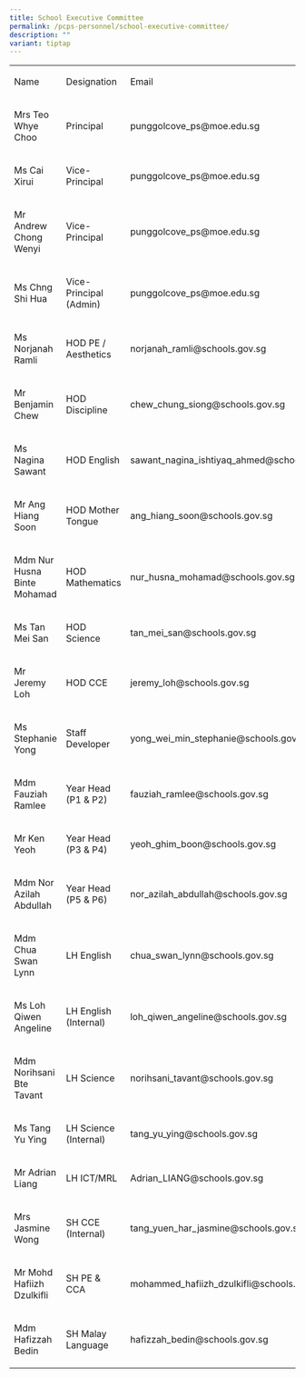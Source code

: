 ```yaml
---
title: School Executive Committee
permalink: /pcps-personnel/school-executive-committee/
description: ""
variant: tiptap
---
```

<table><tbody><tr><td rowspan="1" colspan="1"><p>Name</p></td><td rowspan="1" colspan="1"><p>Designation</p></td><td rowspan="1" colspan="1"><p>Email</p></td></tr><tr><td rowspan="1" colspan="1"><p>Mrs Teo Whye Choo</p></td><td rowspan="1" colspan="1"><p>Principal</p></td><td rowspan="1" colspan="1"><p>punggolcove_ps@moe.edu.sg</p></td></tr><tr><td rowspan="1" colspan="1"><p>Ms Cai Xirui <br></p></td><td rowspan="1" colspan="1"><p>Vice-Principal</p></td><td rowspan="1" colspan="1"><p>punggolcove_ps@moe.edu.sg</p></td></tr><tr><td rowspan="1" colspan="1"><p>Mr Andrew Chong Wenyi</p></td><td rowspan="1" colspan="1"><p>Vice-Principal</p></td><td rowspan="1" colspan="1"><p>punggolcove_ps@moe.edu.sg</p></td></tr><tr><td rowspan="1" colspan="1"><p>Ms Chng Shi Hua</p></td><td rowspan="1" colspan="1"><p>Vice-Principal (Admin)</p></td><td rowspan="1" colspan="1"><p>punggolcove_ps@moe.edu.sg</p></td></tr><tr><td rowspan="1" colspan="1"><p>Ms Norjanah Ramli</p></td><td rowspan="1" colspan="1"><p>HOD PE / Aesthetics</p></td><td rowspan="1" colspan="1"><p>norjanah_ramli@schools.gov.sg</p></td></tr><tr><td rowspan="1" colspan="1"><p>Mr Benjamin Chew</p></td><td rowspan="1" colspan="1"><p>HOD Discipline</p></td><td rowspan="1" colspan="1"><p>chew_chung_siong@schools.gov.sg</p></td></tr><tr><td rowspan="1" colspan="1"><p>Ms Nagina Sawant</p></td><td rowspan="1" colspan="1"><p>HOD English</p></td><td rowspan="1" colspan="1"><p>sawant_nagina_ishtiyaq_ahmed@schools.gov.sg</p></td></tr><tr><td rowspan="1" colspan="1"><p>Mr Ang Hiang Soon</p></td><td rowspan="1" colspan="1"><p>HOD Mother Tongue</p></td><td rowspan="1" colspan="1"><p>ang_hiang_soon@schools.gov.sg<br></p></td></tr><tr><td rowspan="1" colspan="1"><p>Mdm Nur Husna Binte Mohamad<br></p></td><td rowspan="1" colspan="1"><p>HOD Mathematics<br></p></td><td rowspan="1" colspan="1"><p>nur_husna_mohamad@schools.gov.sg<br></p></td></tr><tr><td rowspan="1" colspan="1"><p>Ms Tan Mei San</p></td><td rowspan="1" colspan="1"><p>HOD Science</p></td><td rowspan="1" colspan="1"><p>tan_mei_san@schools.gov.sg</p></td></tr><tr><td rowspan="1" colspan="1"><p>Mr Jeremy Loh</p></td><td rowspan="1" colspan="1"><p>HOD CCE</p></td><td rowspan="1" colspan="1"><p>jeremy_loh@schools.gov.sg<br></p></td></tr><tr><td rowspan="1" colspan="1"><p>Ms Stephanie Yong<br></p></td><td rowspan="1" colspan="1"><p>Staff Developer</p></td><td rowspan="1" colspan="1"><p>yong_wei_min_stephanie@schools.gov.sg<br></p></td></tr><tr><td rowspan="1" colspan="1"><p>Mdm Fauziah Ramlee</p></td><td rowspan="1" colspan="1"><p>Year Head (P1 &amp; P2)</p></td><td rowspan="1" colspan="1"><p>fauziah_ramlee@schools.gov.sg<br></p></td></tr><tr><td rowspan="1" colspan="1"><p>Mr Ken Yeoh<br></p></td><td rowspan="1" colspan="1"><p>Year Head (P3 &amp; P4)</p></td><td rowspan="1" colspan="1"><p>yeoh_ghim_boon@schools.gov.sg<br></p></td></tr><tr><td rowspan="1" colspan="1"><p>Mdm Nor Azilah Abdullah<br></p></td><td rowspan="1" colspan="1"><p>Year Head (P5 &amp; P6)</p></td><td rowspan="1" colspan="1"><p>nor_azilah_abdullah@schools.gov.sg</p></td></tr><tr><td rowspan="1" colspan="1"><p>Mdm Chua Swan Lynn</p></td><td rowspan="1" colspan="1"><p>LH English</p></td><td rowspan="1" colspan="1"><p>chua_swan_lynn@schools.gov.sg</p></td></tr><tr><td rowspan="1" colspan="1"><p>Ms Loh Qiwen Angeline</p></td><td rowspan="1" colspan="1"><p>LH English (Internal)</p></td><td rowspan="1" colspan="1"><p>loh_qiwen_angeline@schools.gov.sg</p></td></tr><tr><td rowspan="1" colspan="1"><p>Mdm Norihsani Bte Tavant</p></td><td rowspan="1" colspan="1"><p>LH Science <br></p></td><td rowspan="1" colspan="1"><p>norihsani_tavant@schools.gov.sg<br></p></td></tr><tr><td rowspan="1" colspan="1"><p>Ms Tang Yu Ying</p></td><td rowspan="1" colspan="1"><p>LH Science (Internal)</p></td><td rowspan="1" colspan="1"><p>tang_yu_ying@schools.gov.sg</p></td></tr><tr><td rowspan="1" colspan="1"><p>Mr Adrian Liang</p></td><td rowspan="1" colspan="1"><p>LH ICT/MRL</p></td><td rowspan="1" colspan="1"><p>Adrian_LIANG@schools.gov.sg</p></td></tr><tr><td rowspan="1" colspan="1"><p>Mrs Jasmine Wong</p></td><td rowspan="1" colspan="1"><p>SH CCE (Internal)</p></td><td rowspan="1" colspan="1"><p>tang_yuen_har_jasmine@schools.gov.sg</p></td></tr><tr><td rowspan="1" colspan="1"><p>Mr Mohd Hafiizh Dzulkifli <br></p></td><td rowspan="1" colspan="1"><p>SH PE &amp; CCA</p></td><td rowspan="1" colspan="1"><p>mohammed_hafiizh_dzulkifli@schools.gov.sg</p></td></tr><tr><td rowspan="1" colspan="1"><p>Mdm Hafizzah Bedin</p></td><td rowspan="1" colspan="1"><p>SH Malay Language</p></td><td rowspan="1" colspan="1"><p>hafizzah_bedin@schools.gov.sg</p></td></tr></tbody></table><p></p>